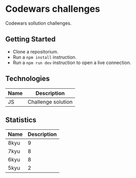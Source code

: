 # Codewars challenges

Codewars sollution challenges.

## Getting Started

- Clone a repositorium.
- Run a `npm install` instruction.
- Run a `npm run dev` instruction to open a live connection.

## Technologies

| Name | Description        |
| ---- | ------------------ |
| JS   | Challenge solution |

## Statistics

| Name | Description |
| ---- | ----------- |
| 8kyu | 9           |
| 7kyu | 8           |
| 6kyu | 8           |
| 5kyu | 2           |
